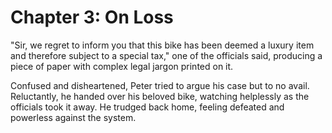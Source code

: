 # Chapter 3: On Loss

"Sir, we regret to inform you that this bike has been deemed a luxury item and therefore subject to a special tax," one of the officials said, producing a piece of paper with complex legal jargon printed on it.

Confused and disheartened, Peter tried to argue his case but to no avail. Reluctantly, he handed over his beloved bike, watching helplessly as the officials took it away. He trudged back home, feeling defeated and powerless against the system.

